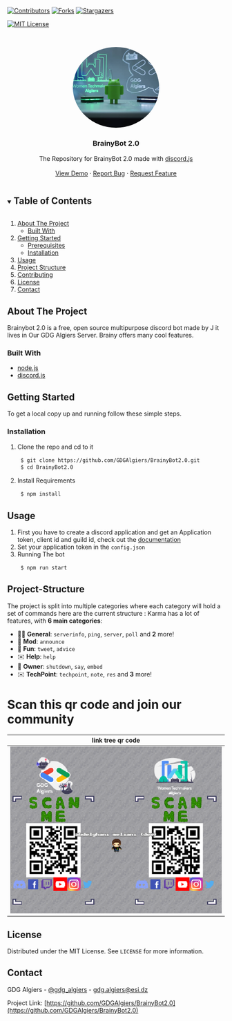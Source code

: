 [![Contributors][contributors-shield]][contributors-url]
[![Forks][forks-shield]][forks-url]
[![Stargazers][stars-shield]][stars-url]

[![MIT License][license-shield]][license-url]

<!-- PROJECT LOGO -->
<br />
<p align="center">
   <a href="url"><img src="images/brainy.PNG" height="auto" width="200" style="border-radius:50%"></a>
  <h3 align="center">BrainyBot 2.0</h3>

  <p align="center">
The Repository for BrainyBot 2.0 made with 
    <a href="https://discordjs.guide/">discord.js</a>
    <br />
    <br />
    <a href="https://github.com/GDGAlgiers/BrainyBot">View Demo</a>
    ·
    <a href="https://github.com/GDGAlgiers/BrainyBot/issues">Report Bug</a>
    ·
    <a href="https://github.com/GDGAlgiers/BrainyBot/issues">Request Feature</a>
  </p>

<!-- TABLE OF CONTENTS -->
<details open="open">
  <summary><h2 style="display: inline-block">Table of Contents</h2></summary>
  <ol>
    <li>
      <a href="#about-the-project">About The Project</a>
      <ul>
        <li><a href="#built-with">Built With</a></li>
      </ul>
    </li>
    <li>
      <a href="#getting-started">Getting Started</a>
      <ul>
        <li><a href="#prerequisites">Prerequisites</a></li>
        <li><a href="#installation">Installation</a></li>
      </ul>
    </li>
    <li><a href="#usage">Usage</a></li>
    <li><a href="#project-structure">Project Structure</a></li>
    <li><a href="#contributing">Contributing</a></li>
    <li><a href="#license">License</a></li>
    <li><a href="#contact">Contact</a></li>
  </ol>
</details>

<!-- ABOUT THE PROJECT -->

## About The Project

Brainybot 2.0 is a free, open source multipurpose discord bot made by J it lives in Our GDG Algiers Server. Brainy offers many cool features.

### Built With

- [node.js](https://nodejs.org/)
- [discord.js ](https://discordjs.guide/)

<!-- GETTING STARTED -->

## Getting Started

To get a local copy up and running follow these simple steps.

### Installation

1. Clone the repo and cd to it
   ```sh
    $ git clone https://github.com/GDGAlgiers/BrainyBot2.0.git
    $ cd BrainyBot2.0
   ```
2. Install Requirements
   ```sh
    $ npm install
   ```

<!-- USAGE EXAMPLES -->

## Usage

1. First you have to create a discord application and get an Application token, client id and guild id, check out the [documentation](https://discordjs.guide/#before-you-begin)
2. Set your application token in the `config.json`
3. Running The bot
   ```sh
    $ npm run start
   ```

<!-- PROJECT STRUCTURE -->

## Project-Structure

The project is split into multiple categories where each category will hold a set of commands here are the current structure :
Karma has a lot of features, with **6 main categories**:

- 👩‍💼 **General**: `serverinfo`, `ping`, `server`, `poll` and **2** more!
- 🤖 **Mod**: `announce`
- 👻 **Fun**: `tweet`, `advice`
- ✉️ **Help**: `help`
- 👑 **Owner**: `shutdown`, `say`, `embed`
- ✉️ **TechPoint**: `techpoint`, `note`, `res` and **3** more!

# Scan this qr code and join our community

|     link tree qr code      |
| :------------------------: |
| ![spot](images/QRcode.png) |

<!-- LICENSE -->

## License

Distributed under the MIT License. See `LICENSE` for more information.

<!-- CONTACT -->

## Contact

GDG Algiers - [@gdg_algiers](https://twitter.com/gdg_algiers) - gdg.algiers@esi.dz

Project Link: [https://github.com/GDGAlgiers/BrainyBot2.0](https://github.com/GDGAlgiers/BrainyBot2.0)

<!-- MARKDOWN LINKS & IMAGES -->
<!-- https://www.markdownguide.org/basic-syntax/#reference-style-links -->

[contributors-shield]: https://img.shields.io/github/contributors/GDGAlgiers/BrainyBot.svg?style=for-the-badge
[contributors-url]: https://github.com/GDGAlgiers/BrainyBot2.0/graphs/contributors
[forks-shield]: https://img.shields.io/github/forks/GDGAlgiers/BrainyBot.svg?style=for-the-badge
[forks-url]: https://github.com/GDGAlgiers/BrainyBot2.0/network/members
[stars-shield]: https://img.shields.io/github/stars/GDGAlgiers/BrainyBot.svg?style=for-the-badge
[stars-url]: https://github.com/GDGAlgiers/BrainyBot2.0/stargazers
[issues-shield]: https://img.shields.io/github/issues2.0/GDGAlgiers/BrainyBot.svg?style=for-the-badge
[issues-url]: https://github.com/GDGAlgiers/BrainyBot2.0/issues
[license-shield]: https://img.shields.io/github/license/GDGAlgiers/BrainyBot.svg?style=for-the-badge
[license-url]: https://github.com/GDGAlgiers/BrainyBot2.0/blob/master/LICENSE.txt
